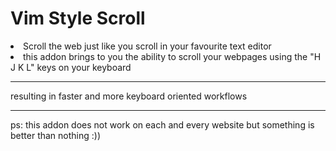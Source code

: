 # Vim Style Scroll

<p>
  <list>
  <li>Scroll the web just like you scroll in your favourite text editor</li>
  <li>this addon brings to you the ability to scroll your webpages using the "H J K L" keys on your keyboard</li>
  <hr>
  resulting in faster and more keyboard oriented workflows
  </list>
</p>

<hr>

ps: this addon does not work on each and every website but something is better than nothing :))
